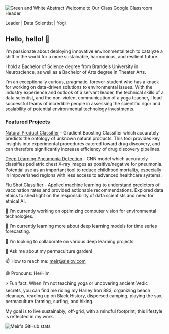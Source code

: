 ![Green and White Abstract Welcome to Our Class Google Classroom Header](https://user-images.githubusercontent.com/100248559/178343538-1cfe4f14-2316-448e-9dea-05505dffd093.png)

Leader | Data Scientist | Yogi

## Hello, hello! 👋

I'm passionate about deploying innovative environmental tech to catalyze a shift in the world for a more sustainable, harmonious, and resilient future. 

I hold a Bachelor of Science degree from Brandeis University in Neuroscience, as well as a Bachelor of Arts degree in Theater Arts.

I'm an exceptionally curious, pragmatic, forever-student who has a knack for working on data-driven solutions to environmental issues. With the industry experience and outlook of a servant leader, the technical skills of a data scientist, and the non-violent communication of a yoga teacher, I lead successful teams of incredible people in assessing the scientific rigor and scalability of potential environmental technology investments.

### Featured Projects
[Natural Product Classifier](https://github.com/Meir-Alelov/Natural-Product-Classifier) - Gradient Boosting Classifier which accurately predicts the ontology of unknown natural products. This tool provides key insights into experimental procedures catered toward drug discovery, and can therefore significantly increase efficiency of drug discovery pipelines.

[Deep Learning Pneumonia Detection](https://github.com/Meir-Alelov/Deep_Learning_Pneumonia_Detection) - CNN model which accurately classifies pediatric chest X-ray images as positive/negative for pneumonia. Potential use as an important tool to reduce childhood mortality, especially in impoverished regions with less access to advanced healthcare systems.

[Flu Shot Classifier](https://github.com/Meir-Alelov/Flu-Shot-Classifier) - Applied machine learning to understand predictors of vaccination rates and provided actionable recommendations. Explored data ethics to shed light on the responsibility of data scientists and need for ethical AI.


🔭 I’m currently working on optimizing computer vision for environmental technologies.

🌱 I’m currently learning more about deep learning models for time series forecasting.

👯 I’m looking to collaborate on various deep learning projects.

💬 Ask me about my permaculture garden! 

📫 How to reach me: meir@alelov.com

😄 Pronouns: He/Him

⚡ Fun fact: When I'm not teaching yoga or uncovering ancient Vedic secrets, you can find me riding my Harley Iron 883, organizing beach cleanups, reading up on Black History, dispersed camping, playing the sax, permaculture farming, surfing, and hiking. 

My goal is to live sustainably, off-grid, with a mindful footprint; this lifestyle is reflected in my work.



![Meir's GitHub stats](https://github-readme-stats.vercel.app/api?username=Meir-Alelov&show_icons=true)

